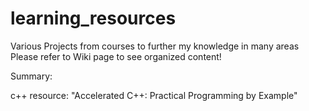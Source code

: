 # learning_resources
Various Projects from courses to further my knowledge in many areas
Please refer to Wiki page to see organized content!

Summary:

c++ resource:
"Accelerated C++: Practical Programming by Example"
